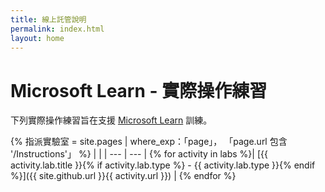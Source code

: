 ```yaml
---
title: 線上託管說明
permalink: index.html
layout: home
---
```


# Microsoft Learn - 實際操作練習

下列實際操作練習旨在支援 [Microsoft Learn](https://docs.microsoft.com/training/) 訓練。

{% 指派實驗室 = site.pages | where_exp：「page」， 「page.url 包含 '/Instructions'」 %}
| |
| --- | --- | 
{% for activity in labs  %}| [{{ activity.lab.title }}{% if activity.lab.type %} - {{ activity.lab.type }}{% endif %}]({{ site.github.url }}{{ activity.url }}) |
{% endfor %}
